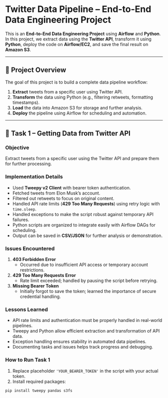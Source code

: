 # Twitter Data Pipeline – End-to-End Data Engineering Project

This is an **End-to-End Data Engineering Project** using **Airflow** and **Python**.  
In this project, we extract data using the **Twitter API**, transform it using **Python**, deploy the code on **Airflow/EC2**, and save the final result on **Amazon S3**.

---

## 📂 Project Overview

The goal of this project is to build a complete data pipeline workflow:

1. **Extract** tweets from a specific user using Twitter API.
2. **Transform** the data using Python (e.g., filtering retweets, formatting timestamps).
3. **Load** the data into Amazon S3 for storage and further analysis.
4. **Deploy** the pipeline using Airflow for scheduling and automation.

---

## 📝 Task 1 – Getting Data from Twitter API

### Objective
Extract tweets from a specific user using the Twitter API and prepare them for further processing.

### Implementation Details
- Used **Tweepy v2 Client** with bearer token authentication.
- Fetched tweets from Elon Musk’s account.
- Filtered out retweets to focus on original content.
- Handled API rate limits (**429 Too Many Requests**) using retry logic with `time.sleep`.
- Handled exceptions to make the script robust against temporary API failures.
- Python scripts are organized to integrate easily with Airflow DAGs for scheduling.
- Output can be saved in **CSV/JSON** for further analysis or demonstration.

### Issues Encountered
1. **403 Forbidden Error**  
   - Occurred due to insufficient API access or temporary account restrictions.
2. **429 Too Many Requests Error**  
   - Rate limit exceeded; handled by pausing the script before retrying.
3. **Missing Bearer Token**  
   - Initially forgot to save the token; learned the importance of secure credential handling.

### Lessons Learned
- API rate limits and authentication must be properly handled in real-world pipelines.  
- Tweepy and Python allow efficient extraction and transformation of API data.  
- Exception handling ensures stability in automated data pipelines.  
- Documenting tasks and issues helps track progress and debugging.

### How to Run Task 1
1. Replace placeholder `'YOUR_BEARER_TOKEN'` in the script with your actual token.
2. Install required packages:

```bash
pip install tweepy pandas s3fs
